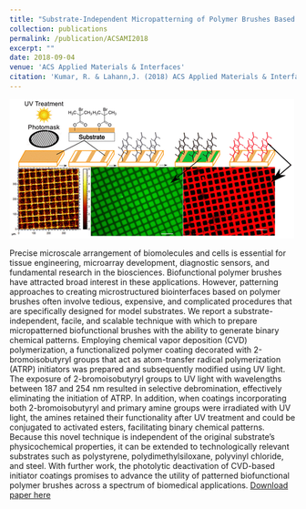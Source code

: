 ```yaml
---
title: "Substrate-Independent Micropatterning of Polymer Brushes Based on Photolytic Deactivation of Chemical Vapor Deposition Based Surface-Initiated Atom-Transfer Radical Polymerization Initiator Films."
collection: publications
permalink: /publication/ACSAMI2018
excerpt: ""
date: 2018-09-04
venue: 'ACS Applied Materials & Interfaces'
citation: 'Kumar, R. & Lahann,J. (2018) ACS Applied Materials & Interfaces, 10, 38, 31965-31976.'
---
```


![acsami](/images/am-2018-11525g_0008.gif)

Precise microscale arrangement of biomolecules and cells is essential for tissue engineering, microarray development, diagnostic sensors, and fundamental research in the biosciences. Biofunctional polymer brushes have attracted broad interest in these applications. However, patterning approaches to creating microstructured biointerfaces based on polymer brushes often involve tedious, expensive, and complicated procedures that are specifically designed for model substrates. We report a substrate-independent, facile, and scalable technique with which to prepare micropatterned biofunctional brushes with the ability to generate binary chemical patterns. Employing chemical vapor deposition (CVD) polymerization, a functionalized polymer coating decorated with 2-bromoisobutyryl groups that act as atom-transfer radical polymerization (ATRP) initiators was prepared and subsequently modified using UV light. The exposure of 2-bromoisobutyryl groups to UV light with wavelengths between 187 and 254 nm resulted in selective debromination, effectively eliminating the initiation of ATRP. In addition, when coatings incorporating both 2-bromoisobutyryl and primary amine groups were irradiated with UV light, the amines retained their functionality after UV treatment and could be conjugated to activated esters, facilitating binary chemical patterns. Because this novel technique is independent of the original substrate’s physicochemical properties, it can be extended to technologically relevant substrates such as polystyrene, polydimethylsiloxane, polyvinyl chloride, and steel. With further work, the photolytic deactivation of CVD-based initiator coatings promises to advance the utility of patterned biofunctional polymer brushes across a spectrum of biomedical applications.
[Download paper here](http://rmykmr.github.io/files/acsami2018.pdf)

